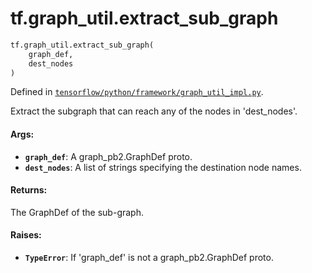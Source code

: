 <div itemscope itemtype="http://developers.google.com/ReferenceObject">
<meta itemprop="name" content="tf.graph_util.extract_sub_graph" />
</div>

# tf.graph_util.extract_sub_graph

``` python
tf.graph_util.extract_sub_graph(
    graph_def,
    dest_nodes
)
```



Defined in [`tensorflow/python/framework/graph_util_impl.py`](https://www.tensorflow.org/code/tensorflow/python/framework/graph_util_impl.py).

Extract the subgraph that can reach any of the nodes in 'dest_nodes'.

#### Args:

* <b>`graph_def`</b>: A graph_pb2.GraphDef proto.
* <b>`dest_nodes`</b>: A list of strings specifying the destination node names.

#### Returns:

The GraphDef of the sub-graph.


#### Raises:

* <b>`TypeError`</b>: If 'graph_def' is not a graph_pb2.GraphDef proto.